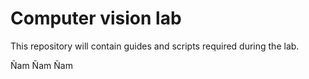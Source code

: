 # Computer vision lab

This repository will contain guides and scripts required during the lab.

Ñam Ñam Ñam
